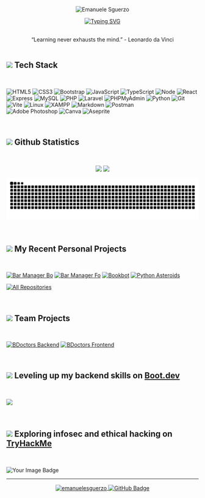 <!--Intro-->
<p align="center">
    <img width="400" alt="Emanuele Sguerzo" src="https://github.com/user-attachments/assets/a3a97292-35ca-49fb-be2f-52dc6e9f9a91" />
</p>


<p align="center">
  <a href="https://git.io/typing-svg">
    <img 
      src="https://readme-typing-svg.demolab.com?font=Fira+Code&duration=4000&pause=1000&color=00ADB5&center=true&width=435&lines=Welcome+to+my+profile!+;I+love+coding%2C+gaming+and+reading.;Currently+learning+PHP+%26+Laravel.;Seeking+project+collaborations.;Learning+something+new+every+day." 
      alt="Typing SVG" />
  </a>
</p>

<br>

<!--Quote-->
<div align="center">
  “Learning never exhausts the mind.” - Leonardo da Vinci
</div>

<br>

<!--Tech Stack-->
<h2>  <img src="https://media0.giphy.com/media/v1.Y2lkPTc5MGI3NjExM3hwZjZuM2Y5aWoyYzJld3c1aGllMmcyOHNmZjAzdWJwZmhyZXFqYSZlcD12MV9pbnRlcm5hbF9naWZfYnlfaWQmY3Q9cw/dXkewidie4SLwZY87T/giphy.gif" width="50"> Tech Stack </h2>

<br>

<div>
  
  ![HTML5](https://img.shields.io/badge/html5-%23E34F26.svg?style=for-the-badge&logo=html5&logoColor=white) 
  ![CSS3](https://img.shields.io/badge/css3-%231572B6.svg?style=for-the-badge&logo=css3&logoColor=white) 
  ![Bootstrap](https://img.shields.io/badge/bootstrap-%238511FA.svg?style=for-the-badge&logo=bootstrap&logoColor=white) 
  ![JavaScript](https://img.shields.io/badge/javascript-%23323330.svg?style=for-the-badge&logo=javascript&logoColor=%23F7DF1E) 
  ![TypeScript](https://img.shields.io/badge/TypeScript-007ACC?style=for-the-badge&logo=typescript&logoColor=white) 
  ![Node](https://img.shields.io/badge/Node%20js-339933?style=for-the-badge&logo=nodedotjs&logoColor=white) 
  ![React](https://img.shields.io/badge/react-%2320232a.svg?style=for-the-badge&logo=react&logoColor=%2361DAFB) 
  ![Express](https://img.shields.io/badge/Express%20js-000000?style=for-the-badge&logo=express&logoColor=white) 
  ![MySQL](https://img.shields.io/badge/mysql-4479A1.svg?style=for-the-badge&logo=mysql&logoColor=white) 
  ![PHP](https://img.shields.io/badge/php-%23777BB4.svg?style=for-the-badge&logo=php&logoColor=white) 
  ![Laravel](https://img.shields.io/badge/laravel-%23FF2D20.svg?style=for-the-badge&logo=laravel&logoColor=white) 
  ![PHPMyAdmin](https://img.shields.io/badge/phpmyadmin-6C78AF?style=for-the-badge&logo=phpmyadmin&logoColor=white) 
  ![Python](https://img.shields.io/badge/Python-FFD43B?style=for-the-badge&logo=python&logoColor=blue) 
  ![Git](https://img.shields.io/badge/git-%23F05033.svg?style=for-the-badge&logo=git&logoColor=white) 
  ![Vite](https://img.shields.io/badge/Vite-B73BFE?style=for-the-badge&logo=vite&logoColor=FFD62E) 
  ![Linux](https://img.shields.io/badge/Linux-FCC624?style=for-the-badge&logo=linux&logoColor=black) 
  ![XAMPP](https://img.shields.io/badge/Xampp-F37623?style=for-the-badge&logo=xampp&logoColor=white) 
  ![Markdown](https://img.shields.io/badge/markdown-%23000000.svg?style=for-the-badge&logo=markdown&logoColor=white) 
  ![Postman](https://img.shields.io/badge/Postman-FF6C37?style=for-the-badge&logo=Postman&logoColor=white)  
  ![Adobe Photoshop](https://img.shields.io/badge/adobe%20photoshop-%2331A8FF.svg?style=for-the-badge&logo=adobe%20photoshop&logoColor=white) 
  ![Canva](https://img.shields.io/badge/Canva-%2300C4CC.svg?style=for-the-badge&logo=Canva&logoColor=white) 
  ![Aseprite](https://img.shields.io/badge/Aseprite-FFFFFF?style=for-the-badge&logo=Aseprite&logoColor=#7D929E)

</div>

<br>

<!--Statistiche Github-->
<h2> <img src="https://media3.giphy.com/media/v1.Y2lkPTc5MGI3NjExbGN0MnJhbDJqaWFmOGJyNndxYXZ0ZGYxZmJzMXBuNXo2MXRkbW1udCZlcD12MV9pbnRlcm5hbF9naWZfYnlfaWQmY3Q9cw/DSmAIq32kNQm1X6K8m/giphy.gif" width="50"> Github Statistics</h2>

<br>

<div align="center">
  
  ![](https://nirzak-streak-stats.vercel.app/?user=emanuelesguerzo&theme=vision-friendly-dark&hide_border=true)
  ![](https://github-readme-stats.vercel.app/api/top-langs/?username=emanuelesguerzo&hide_border=true&include_all_commits=true&count_private=true&layout=compact&bg_color=1F222E&title_color=ffb000&text_color=ffffff)
  
</div>

![snake gif](https://github.com/emanuelesguerzo/emanuelesguerzo/blob/output/github-snake-dark.svg)

<br>

<!--Progetti Personali-->
<h2>  <img src="https://media3.giphy.com/media/v1.Y2lkPTc5MGI3NjExZnd2ZGU3cmplZG91eGVoZmZ0YjMxbHNvY3hmMG1jbGcyM3EzZmtyMSZlcD12MV9pbnRlcm5hbF9naWZfYnlfaWQmY3Q9cw/THvAQ9mQF4CY8O3FOr/giphy.gif" width="50"> My Recent Personal Projects</h2>

<br>

<div>
  
  [![Bar Manager Bo](https://github-readme-stats.vercel.app/api/pin/?username=emanuelesguerzo&repo=bar-manager-bo&bg_color=1F222E&title_color=ffb000&hide_border=true&icon_color=ffb000&text_color=ffffff)](https://github.com/emanuelesguerzo/bar-manager-bo)
  [![Bar Manager Fo](https://github-readme-stats.vercel.app/api/pin/?username=emanuelesguerzo&repo=bar-manager-fo&bg_color=1F222E&title_color=ffb000&hide_border=true&icon_color=ffb000&text_color=ffffff)](https://github.com/emanuelesguerzo/bar-manager-fo)
  [![Bookbot](https://github-readme-stats.vercel.app/api/pin/?username=emanuelesguerzo&repo=bookbot&bg_color=1F222E&title_color=ffb000&hide_border=true&icon_color=ffb000&text_color=ffffff)](https://github.com/emanuelesguerzo/bookbot)
  [![Python Asteroids](https://github-readme-stats.vercel.app/api/pin/?username=emanuelesguerzo&repo=python-asteroids&bg_color=1F222E&title_color=ffb000&hide_border=true&icon_color=ffb000&text_color=ffffff)](https://github.com/emanuelesguerzo/python-asteroids)
  
</div>

<a href="https://github.com/emanuelesguerzo?tab=repositories"><img alt="All Repositories" title="All Repositories" src="https://custom-icon-badges.demolab.com/badge/-Click%20Here%20For%20All%20My%20Repos-1F222E?style=for-the-badge&logoColor=white&logo=repo"/></a>

<br>

<!--Progetti a cui ho collaborato-->
<h2>  <img src="https://media3.giphy.com/media/v1.Y2lkPTc5MGI3NjExY2R3dGlpZ2M3d2txYzFocXk4ZjdxZHl0ZHE5cWwweDFuemdxdjFjdCZlcD12MV9pbnRlcm5hbF9naWZfYnlfaWQmY3Q9cw/xACl6QoEJykKGIplyp/giphy.gif" width="50"> Team Projects</h2>

<br>

<div>
  
  [![BDoctors Backend](https://github-readme-stats.vercel.app/api/pin/?username=mbaisotti99&repo=project-work-backend&show_owner=true&bg_color=1F222E&title_color=ffb000&hide_border=true&icon_color=ffb000&text_color=ffffff)](https://github.com/mbaisotti99/project-work-backend)
  [![BDoctors Frontend](https://github-readme-stats.vercel.app/api/pin/?username=mbaisotti99&repo=pw-bdoctors-frontend&show_owner=true&bg_color=1F222E&title_color=ffb000&hide_border=true&icon_color=ffb000&text_color=ffffff)](https://github.com/mbaisotti99/pw-bdoctors-frontend)

</div>

<br>

<!--Boot.dev-->
<h2>
    <img src="https://media0.giphy.com/media/v1.Y2lkPTc5MGI3NjExMWxpOXNhbnYxYmRlYWJyaXZjeXNtd3RweXc5dGcwMnEza3E3MWFrMCZlcD12MV9pbnRlcm5hbF9naWZfYnlfaWQmY3Q9cw/K0se0vQYyIidZ3oAym/giphy.gif" width="50">
  Leveling up my backend skills on 
  <a href="https://www.boot.dev/u/vhale">
    Boot.dev
  </a>
</h2>  

<br>

<p align="left">
  <img width="400" src="https://api.boot.dev/v1/users/public/3190acbc-01f6-4ac8-9bdd-89b25c395408/thumbnail" >
</p>

<br>

<!--TryHackMe-->
<h2>
    <img src="https://media3.giphy.com/media/v1.Y2lkPTc5MGI3NjExY2FpaDVsdWJtN2Ixc3Q4a2I2bDludTZ1cXJmcHY1Ynp2dzI2ZXA3dCZlcD12MV9pbnRlcm5hbF9naWZfYnlfaWQmY3Q9cw/CfFQcSCxeG1HeMgPWz/giphy.gif" width="50">
    Exploring infosec and ethical hacking on
    <a href="https://tryhackme.com/p/Vhale">
        TryHackMe
    </a>
</h2>

<br>

<p align="left">
  <img src="https://tryhackme-badges.s3.amazonaws.com/Vhale.png" alt="Your Image Badge" />
</p>

<hr>

<!--Visite e Follower-->
<div align="center">
  <a href="#">
      <img src="https://komarev.com/ghpvc/?username=emanuelesguerzo&abbreviated=true&color=blue" alt="emanuelesguerzo" align="center" /> 
  <a/>
  <a href="https://github.com/emanuelesguerzo?tab=followers">
    <img src="https://img.shields.io/github/followers/emanuelesguerzo?label=Followers&style=social" alt="GitHub Badge" align="center">
  <a/>
</div>
<!---
SoldirVhale/SoldirVhale is a ✨ special ✨ repository because its `README.md` (this file) appears on your GitHub profile.
You can click the Preview link to take a look at your changes.
--->
